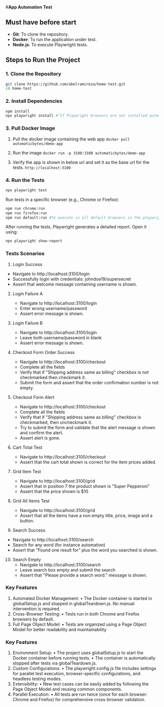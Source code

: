 #**App Automation Test**

## Must have before start

- **Git**: To clone the repository.
- **Docker**: To run the application under test.
- **Node.js**: To execute Playwright tests.

## Steps to Run the Project

### 1. Clone the Repository
```bash
git clone https://github.com/abelramireza/home-test.git
cd home-test
```
### 2. Install Dependencies 
```bash
npm install
npx playwright install #"If Playwright browsers are not installed automatically, you can install them manually:"
```

### 3. Pull Docker Image
1. Pull the docker image containing the web app
`docker pull automaticbytes/demo-app`

2. Run the image
`docker run -p 3100:3100 automaticbytes/demo-app`

3. Verify the app is shown in below url and set it as the base url for the tests.
`http://localhost:3100`

### 4. Run the Tests
```bash
npx playwright test
```
Run tests in a specific browser (e.g., Chrome or Firefox):
```bash
npm run chrome:run
npm run firefox:run
npm run default:run #To execute in all default browsers in the playwright.config.js
```
After running the tests, Playwright generates a detailed report. Open it using:
```bash
npx playwright show-report
```

### Tests Scenarios
1.  Login Success
   - Navigate to http://localhost:3100/login
   - Successfully login with credentials: johndoe19/supersecret
   - Assert that welcome message containing username is shown.

2. Login Failure A
   - Navigate to http://localhost:3100/login
   - Enter wrong username/password
   - Assert error message is shown.

3. Login Failure B
   - Navigate to http://localhost:3100/login
   - Leave both username/password in blank
   - Assert error message is shown.

4. Checkout Form Order Success
   - Navigate to http://localhost:3100/checkout
   - Complete all the fields
   - Verify that if "Shipping address same as billing" checkbox is not checkmarked then checkmark it.
   - Submit the form and assert that the order confirmation number is not empty.

5. Checkout Form Alert
   - Navigate to http://localhost:3100/checkout
   - Complete all the fields
   - Verify that if "Shipping address same as billing" checkbox is checkmarked, then uncheckmark it.
   - Try to submit the form and validate that the alert message is shown and confirm the alert.
   - Assert alert is gone.

6. Cart Total Test
    - Navigate to http://localhost:3100/checkout
	- Assert that the cart total shown is correct for the item prices added.

7. Grid Item Test
    - Navigate to http://localhost:3100/grid
    - Assert that in position 7 the product shown is "Super Pepperoni"
	- Assert that the price shown is $10
	
8. Grid All Items Test	
	- Navigate to http://localhost:3100/grid
	- Assert that all the items have a non empty title, price, image and a button.

9. Search Success
  - Navigate to http://localhost:3100/search
  - Search for any word (for instance automation)
  - Assert that "Found one result for" plus the word you searched is shown.

10. Search Empty
	- Navigate to http://localhost:3100/search
	- Leave search box empty and submit the search
	- Assert that "Please provide a search word." message is shown.

### Key Features
1.	Automated Docker Management:
	•	The Docker container is started in globalSetup.js and stopped in globalTeardown.js. No manual intervention is required.
2.	Cross-Browser Testing:
	•	Tests run in both Chrome and Firefox browsers by default.
3.	Full Page Object Model:
	•	Tests are organized using a Page Object Model for better readability and maintainability


### Key Features

1.	Environment Setup:
	•	The project uses globalSetup.js to start the Docker container before running tests.
	•	The container is automatically stopped after tests via globalTeardown.js.
2.	Custom Configurations:
	•	The playwright.config.js file includes settings for parallel test execution, browser-specific configurations, and headless testing modes.
3.	Extensibility:
	•	New test cases can be easily added by following the Page Object Model and reusing common components.
4.	Parallel Execution:
	•	All tests are run twice (once for each browser: Chrome and Firefox) for comprehensive cross-browser validation.